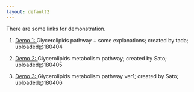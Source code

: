 ```yaml
---
layout: default2
---
```


There are some links for demonstration.
1. [Demo 1: ](samples/sample1.html) Glycerolipids pathway + some explanations; created by tada; uploaded@180404

2. [Demo 2: ](samples/sample2.html) Glycerolipids metabolism pathway; created by Sato; uploaded@180405

3. [Demo 3: ](samples/sample3.html) Glycerolipids metabolism pathway ver1; created by Sato; uploaded@180406
